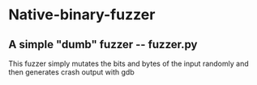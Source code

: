 # Native-binary-fuzzer

## A simple "dumb" fuzzer -- fuzzer.py 

This fuzzer simply mutates the bits and bytes of the input randomly and then generates crash output with gdb
